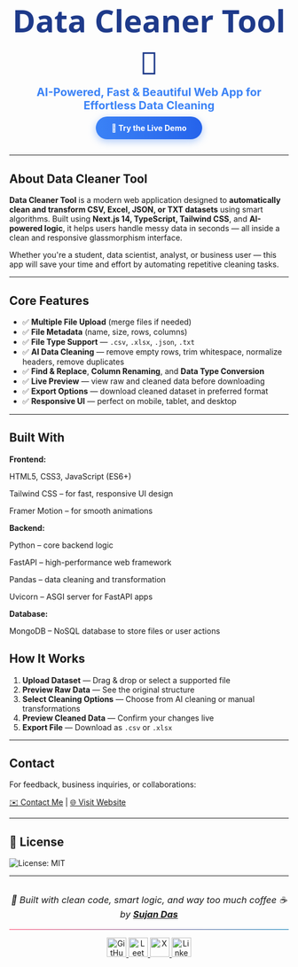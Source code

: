 <h1 align="center" style="font-size: 56px; font-weight: 900; font-family: 'Segoe UI', Tahoma, Geneva, Verdana, sans-serif; color: #1e3a8a; margin-bottom: 0;">
  Data Cleaner Tool 🧹
</h1>

<p align="center" style="font-size: 20px; font-weight: 700; color: #3b82f6; margin-top: 4px;">
  AI-Powered, Fast & Beautiful Web App for Effortless Data Cleaning
</p>

<p align="center" style="margin: 20px 0 40px;">
  <a href="https://datacleaner-sujan.vercel.app/" target="_blank" style="background: linear-gradient(90deg, #3b82f6, #2563eb); color: white; padding: 12px 28px; border-radius: 9999px; font-weight: 700; text-decoration: none; box-shadow: 0 4px 14px rgba(59, 130, 246, 0.4);">
    🧪 Try the Live Demo
  </a>
</p>

---

## About Data Cleaner Tool

**Data Cleaner Tool** is a modern web application designed to **automatically clean and transform CSV, Excel, JSON, or TXT datasets** using smart algorithms. Built using **Next.js 14, TypeScript, Tailwind CSS**, and **AI-powered logic**, it helps users handle messy data in seconds — all inside a clean and responsive glassmorphism interface.

Whether you're a student, data scientist, analyst, or business user — this app will save your time and effort by automating repetitive cleaning tasks.

---

## Core Features

- ✅ **Multiple File Upload** (merge files if needed)  
- ✅ **File Metadata** (name, size, rows, columns)  
- ✅ **File Type Support** — `.csv`, `.xlsx`, `.json`, `.txt`  
- ✅ **AI Data Cleaning** — remove empty rows, trim whitespace, normalize headers, remove duplicates  
- ✅ **Find & Replace**, **Column Renaming**, and **Data Type Conversion**  
- ✅ **Live Preview** — view raw and cleaned data before downloading  
- ✅ **Export Options** — download cleaned dataset in preferred format  
- ✅ **Responsive UI** — perfect on mobile, tablet, and desktop  
  

---

## Built With

**Frontend:**

HTML5, CSS3, JavaScript (ES6+)

Tailwind CSS – for fast, responsive UI design

Framer Motion – for smooth animations

**Backend:**

Python – core backend logic

FastAPI – high-performance web framework

Pandas – data cleaning and transformation

Uvicorn – ASGI server for FastAPI apps

**Database:**

MongoDB – NoSQL database to store files or user actions 


## How It Works

1. **Upload Dataset** — Drag & drop or select a supported file  
2. **Preview Raw Data** — See the original structure  
3. **Select Cleaning Options** — Choose from AI cleaning or manual transformations  
4. **Preview Cleaned Data** — Confirm your changes live  
5. **Export File** — Download as `.csv` or `.xlsx`  

---

## Contact

For feedback, business inquiries, or collaborations:

[✉️ Contact Me](mailto:contact@sujandas.info) | [🌐 Visit Website](https://www.sujandas.info)

---

## 📄 License

![License: MIT](https://img.shields.io/badge/License-MIT-yellow.svg)

---

<h3 align="center" style="font-style: italic; font-weight: normal; margin-top: 2rem;">
  🧠 Built with clean code, smart logic, and way too much coffee ☕ by  
  <a href="https://www.sujandas.info" target="_blank" rel="noopener noreferrer"><strong>Sujan Das</strong></a>
</h3>

<hr style="border: none; height: 1px; background: linear-gradient(to right, #ff416c, #0077b5);" />

<p align="center">
  <a href="https://github.com/devsujandas" target="_blank" rel="noopener noreferrer">
    <img src="https://img.shields.io/badge/-000000?style=for-the-badge&logo=github&logoColor=white&labelColor=000000" height="35" alt="GitHub" />
  </a>
  <a href="https://leetcode.com/devsujandas" target="_blank" rel="noopener noreferrer">
    <img src="https://img.shields.io/badge/-FFA116?style=for-the-badge&logo=leetcode&logoColor=white&labelColor=FFA116" height="35" alt="LeetCode" />
  </a>
  <a href="https://x.com/devsujandas" target="_blank" rel="noopener noreferrer">
    <img src="https://img.shields.io/badge/-000000?style=for-the-badge&logo=x&logoColor=white&labelColor=000000" height="35" alt="X" />
  </a>
  <a href="https://in.linkedin.com/in/devsujandas" target="_blank" rel="noopener noreferrer">
    <img src="https://img.shields.io/badge/LinkedIn-0077B5?style=for-the-badge&logo=linkedin&logoColor=white" height="35" alt="LinkedIn" />
  </a>
</p>

